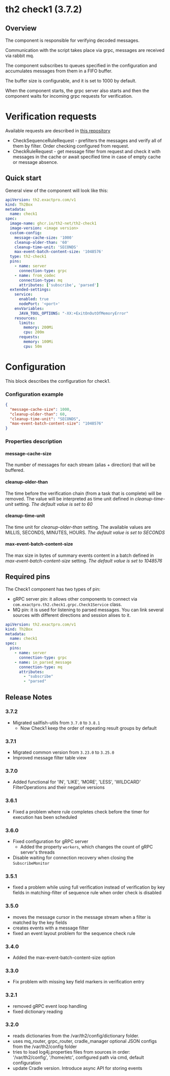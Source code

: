 # th2 check1 (3.7.2)

## Overview

The component is responsible for verifying decoded messages.

Communication with the script takes place via grpc, messages are received via rabbit mq.

The component subscribes to queues specified in the configuration and accumulates messages from them in a FIFO buffer. 

The buffer size is configurable, and it is set to 1000 by default.

When the component starts, the grpc server also starts and then the component waits for incoming grpc requests for verification.

# Verification requests

Available requests are described in [this repository](https://gitlab.exactpro.com/vivarium/th2/th2-core-open-source/th2-grpc-check1)

- CheckSequenceRuleRequest - prefilters the messages and verify all of them by filter. Order checking configured from request.
- CheckRuleRequest - get message filter from request and check it with messages in the cache or await specified time in case of empty cache or message absence.

## Quick start
General view of the component will look like this:

```yaml
apiVersion: th2.exactpro.com/v1
kind: Th2Box
metadata:
  name: check1
spec:
  image-name: ghcr.io/th2-net/th2-check1
  image-version: <image version>
  custom-config:
    message-cache-size: '1000'
    cleanup-older-than: '60'
    cleanup-time-unit: 'SECONDS'
    max-event-batch-content-size: '1048576'
  type: th2-check1
  pins:
    - name: server
      connection-type: grpc
    - name: from_codec
      connection-type: mq
      attributes: ['subscribe', 'parsed']
  extended-settings:
    service:
      enabled: true
      nodePort: '<port>'
    envVariables:
      JAVA_TOOL_OPTIONS: "-XX:+ExitOnOutOfMemoryError"
    resources:
      limits:
        memory: 200Mi
        cpu: 200m
      requests:
        memory: 100Mi
        cpu: 50m
```

# Configuration

This block describes the configuration for check1.

### Configuration example
```json
{
  "message-cache-size": 1000,
  "cleanup-older-than": 60,
  "cleanup-time-unit": "SECONDS",
  "max-event-batch-content-size": "1048576"
}
```

### Properties description

#### message-cache-size
The number of messages for each stream (alias + direction) that will be buffered.

#### cleanup-older-than
The time before the verification chain (from a task that is complete) will be removed.
The value will be interpreted as time unit defined in _cleanup-time-unit_ setting. _The default value is set to 60_

#### cleanup-time-unit
The time unit for _cleanup-older-than_ setting. The available values are MILLIS, SECONDS, MINUTES, HOURS. _The default value is set to SECONDS_

#### max-event-batch-content-size
The max size in bytes of summary events content in a batch defined in _max-event-batch-content-size_ setting. _The default value is set to 1048576_

## Required pins

The Check1 component has two types of pin:
* gRPC server pin: it allows other components to connect via `com.exactpro.th2.check1.grpc.Check1Service` class.
* MQ pin: it is used for listening to parsed messages. You can link several sources with different directions and session alises to it.

```yaml
apiVersion: th2.exactpro.com/v1
kind: Th2Box
metadata:
  name: check1
spec:
  pins:
    - name: server
      connection-type: grpc
    - name: in_parsed_message
      connection-type: mq
      attributes:
        - "subscribe"
        - "parsed"
```

## Release Notes

### 3.7.2

+ Migrated sailfish-utils from `3.7.0` to `3.8.1`
  + Now Check1 keep the order of repeating result groups by default

### 3.7.1

+ Migrated common version from `3.23.0` to `3.25.0`
+ Improved message filter table view

### 3.7.0

+ Added functional for 'IN', 'LIKE', 'MORE', 'LESS', 'WILDCARD' FilterOperations and their negative versions

### 3.6.1

+ Fixed a problem where rule completes check before the timer for execution has been scheduled

### 3.6.0

+ Fixed configuration for gRPC server
    + Added the property `workers`, which changes the count of gRPC server's threads
+ Disable waiting for connection recovery when closing the `SubscribeMonitor`    

### 3.5.1

+ fixed a problem while using full verification instead of verification by key fields in matching-filter of sequence rule when order check is disabled

### 3.5.0

+ moves the message cursor in the message stream when a filter is matched by the key fields
+ creates events with a message filter
+ fixed an event layout problem for the sequence check rule

### 3.4.0

+ Added the max-event-batch-content-size option

### 3.3.0

+ Fix problem with missing key field markers in verification entry

### 3.2.1

+ removed gRPC event loop handling
+ fixed dictionary reading

### 3.2.0

+ reads dictionaries from the /var/th2/config/dictionary folder.
+ uses mq_router, grpc_router, cradle_manager optional JSON configs from the /var/th2/config folder
+ tries to load log4j.properties files from sources in order: '/var/th2/config', '/home/etc', configured path via cmd, default configuration
+ update Cradle version. Introduce async API for storing events
